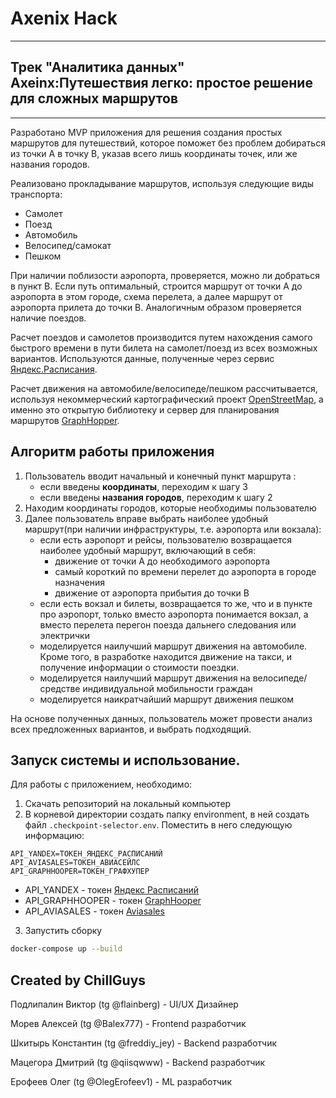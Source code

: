 # Axenix Hack
---
## Трек "Аналитика данных" Axeinx:Путешествия легко: простое решение для сложных маршрутов
---

Разработано MVP приложения для решения создания простых маршрутов для путешествий, которое поможет без проблем добираться из точки А в точку В, указав всего лишь координаты точек, или же названия городов.

Реализовано прокладывание маршрутов, используя следующие виды транспорта:
- Самолет
- Поезд
- Автомобиль
- Велосипед/самокат
- Пешком

При наличии поблизости аэропорта, проверяется, можно ли добраться в пункт B. Если путь оптимальный, строится маршрут от точки А до аэропорта в этом городе, схема перелета, а далее маршрут от аэропорта прилета до точки B.
Аналогичным образом проверяется наличие поездов.

Расчет поездов и самолетов производится путем нахождения самого быстрого времени в пути билета на самолет/поезд из всех возможных вариантов. Используются данные, полученные через сервис [Яндекс.Расписания](https://rasp.yandex.ru).

Расчет движения на автомобиле/велосипеде/пешком рассчитывается, используя некоммерческий картографический проект [OpenStreetMap](https://www.openstreetmap.org/), а именно это открытую библиотеку и сервер для планирования маршрутов [GraphHopper](https://www.graphhopper.com/).

## Алгоритм работы приложения

1. Пользователь вводит начальный и конечный пункт маршрута :
    - если введены **координаты**, переходим к шагу 3
    - если введены **названия городов**, переходим к шагу 2
2. Находим координаты городов, которые необходимы пользователю
3. Далее пользователь вправе выбрать наиболее удобный маршрут(при наличии инфраструктуры, т.е. аэропорта или вокзала):
    - если есть аэропорт и рейсы, пользователю возвращается наиболее удобный маршрут, включающий в себя:
      - движение от точки А до необходимого аэропорта
      - самый короткий по времени перелет до аэропорта в городе назначения
      - движение от аэропорта прибытия до точки B
    - если есть вокзал и билеты, возвращается то же, что и в пункте про аэропорт, только вместо аэропорта понимается вокзал, а вместо перелета перегон поезда дальнего следования или электрички
    - моделируется наилучший маршрут движения на автомобиле. Кроме того, в разработке находится движение на такси, и получение информации о стоимости поездки.
    - моделируется наилучший маршрут движения на велосипеде/средстве индивидуальной мобильности граждан
    - моделируется наикратчайший маршрут движения пешком

На основе полученных данных, пользователь может провести анализ всех предложенных вариантов, и выбрать подходящий.

## Запуск системы и использование.

Для работы с приложением, необходимо:
1. Скачать репозиторий на локальный компьютер
2. В корневой директории создать папку environment, в ней создать файл `.checkpoint-selector.env`. Поместить в него следующую информацию:

```env
API_YANDEX=ТОКЕН_ЯНДЕКС_РАСПИСАНИЙ
API_AVIASALES=ТОКЕН_АВИАСЕЙЛС
API_GRAPHHOOPER=ТОКЕН_ГРАФХУПЕР
```

- API_YANDEX - токен [Яндекс Расписаний](https://rasp.yandex.ru/)
- API_GRAPHHOOPER - токен [GraphHooper](https://www.graphhopper.com/)
- API_AVIASALES - токен [Aviasales](https://aviasales.ru)

3. Запустить сборку
```sh
docker-compose up --build
```

## Created by ChillGuys
Подлипалин Виктор (tg @flainberg) - UI/UX Дизайнер

Морев Алексей (tg @Balex777) - Frontend разработчик

Шкитырь Константин (tg @freddiy_jey) - Backend разработчик

Мацегора Дмитрий (tg @qiisqwww) - Backend разработчик

Ерофеев Олег (tg @OlegErofeev1) - ML разработчик